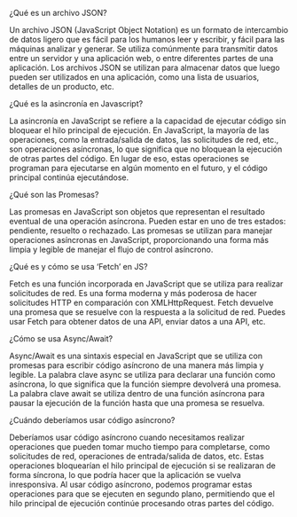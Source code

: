 ¿Qué es un archivo JSON?

Un archivo JSON (JavaScript Object Notation) es un formato de intercambio de datos ligero que es fácil para los humanos leer y escribir, y fácil para las máquinas analizar y generar. Se utiliza comúnmente para transmitir datos entre un servidor y una aplicación web, o entre diferentes partes de una aplicación. Los archivos JSON se utilizan para almacenar datos que luego pueden ser utilizados en una aplicación, como una lista de usuarios, detalles de un producto, etc. 

¿Qué es la asincronía en Javascript?

La asincronía en JavaScript se refiere a la capacidad de ejecutar código sin bloquear el hilo principal de ejecución. En JavaScript, la mayoría de las operaciones, como la entrada/salida de datos, las solicitudes de red, etc., son operaciones asíncronas, lo que significa que no bloquean la ejecución de otras partes del código. En lugar de eso, estas operaciones se programan para ejecutarse en algún momento en el futuro, y el código principal continúa ejecutándose. 

¿Qué son las Promesas?

Las promesas en JavaScript son objetos que representan el resultado eventual de una operación asíncrona. Pueden estar en uno de tres estados: pendiente, resuelto o rechazado. Las promesas se utilizan para manejar operaciones asíncronas en JavaScript, proporcionando una forma más limpia y legible de manejar el flujo de control asíncrono. 

¿Qué es y cómo se usa ‘Fetch’ en JS?

Fetch es una función incorporada en JavaScript que se utiliza para realizar solicitudes de red. Es una forma moderna y más poderosa de hacer solicitudes HTTP en comparación con XMLHttpRequest. Fetch devuelve una promesa que se resuelve con la respuesta a la solicitud de red. Puedes usar Fetch para obtener datos de una API, enviar datos a una API, etc. 

¿Cómo se usa Async/Await?

Async/Await es una sintaxis especial en JavaScript que se utiliza con promesas para escribir código asíncrono de una manera más limpia y legible. La palabra clave async se utiliza para declarar una función como asíncrona, lo que significa que la función siempre devolverá una promesa. La palabra clave await se utiliza dentro de una función asíncrona para pausar la ejecución de la función hasta que una promesa se resuelva. 

¿Cuándo deberíamos usar código asíncrono?

Deberíamos usar código asíncrono cuando necesitamos realizar operaciones que pueden tomar mucho tiempo para completarse, como solicitudes de red, operaciones de entrada/salida de datos, etc. Estas operaciones bloquearían el hilo principal de ejecución si se realizaran de forma síncrona, lo que podría hacer que la aplicación se vuelva inresponsiva. Al usar código asíncrono, podemos programar estas operaciones para que se ejecuten en segundo plano, permitiendo que el hilo principal de ejecución continúe procesando otras partes del código. 

